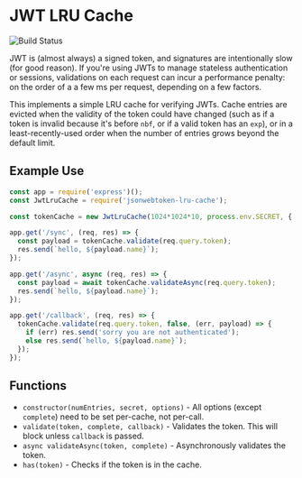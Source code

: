 # JWT LRU Cache

![Build Status](https://circleci.com/gh/graphctf/jsonwebtoken-lru-cache.svg?style=svg&circle-token=8f60ff3b7e4b9a7ae1f2a88c2bebf2d44fc1a595)

JWT is (almost always) a signed token, and signatures are intentionally slow (for good reason). If you're using JWTs to
manage stateless authentication or sessions, validations on each request can incur a performance penalty: on the order
of a a few ms per request, depending on a few factors.

This implements a simple LRU cache for verifying JWTs. Cache entries are evicted when the validity of the token could
have changed (such as if a token is invalid because it's before `nbf`, or if a valid token has an `exp`), or in a
least-recently-used order when the number of entries grows beyond the default limit.

## Example Use

```js
const app = require('express')();
const JwtLruCache = require('jsonwebtoken-lru-cache');

const tokenCache = new JwtLruCache(1024*1024*10, process.env.SECRET, { aud: 'urn:myapp' });

app.get('/sync', (req, res) => {
  const payload = tokenCache.validate(req.query.token);
  res.send(`hello, ${payload.name}`);
});

app.get('/async', async (req, res) => {
  const payload = await tokenCache.validateAsync(req.query.token);
  res.send(`hello, ${payload.name}`);
});

app.get('/callback', (req, res) => {
  tokenCache.validate(req.query.token, false, (err, payload) => {
    if (err) res.send('sorry you are not authenticated');
    else res.send(`hello, ${payload.name}`);
  });
});
```

## Functions

- `constructor(numEntries, secret, options)` - All options (except `complete`) need to be set per-cache, not per-call.
- `validate(token, complete, callback)` - Validates the token. This will block unless `callback` is passed.
- `async validateAsync(token, complete)` - Asynchronously validates the token.
- `has(token)` - Checks if the token is in the cache.

